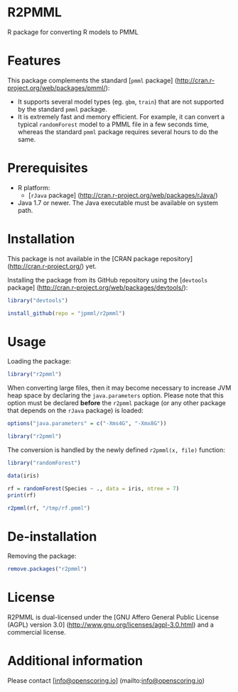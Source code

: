 R2PMML
======

R package for converting R models to PMML

# Features #

This package complements the standard [`pmml` package] (http://cran.r-project.org/web/packages/pmml/):

* It supports several model types (eg. `gbm`, `train`) that are not supported by the standard `pmml` package.
* It is extremely fast and memory efficient. For example, it can convert a typical `randomForest` model to a PMML file in a few seconds time, whereas the standard `pmml` package requires several hours to do the same.

# Prerequisites #

* R platform:
  * [`rJava` package] (http://cran.r-project.org/web/packages/rJava/)
* Java 1.7 or newer. The Java executable must be available on system path.

# Installation #

This package is not available in the [CRAN package repository] (http://cran.r-project.org/) yet.

Installing the package from its GitHub repository using the [`devtools` package] (http://cran.r-project.org/web/packages/devtools/):
```R
library("devtools")

install_github(repo = "jpmml/r2pmml")
```

# Usage #

Loading the package:
```R
library("r2pmml")
```

When converting large files, then it may become necessary to increase JVM heap space by declaring the `java.parameters` option. Please note that this option must be declared **before** the `r2pmml` package (or any other package that depends on the `rJava` package) is loaded:
```R
options("java.parameters" = c("-Xms4G", "-Xmx8G"))

library("r2pmml")
```

The conversion is handled by the newly defined `r2pmml(x, file)` function:
```R
library("randomForest")

data(iris)

rf = randomForest(Species ~ ., data = iris, ntree = 7)
print(rf)

r2pmml(rf, "/tmp/rf.pmml")
```

# De-installation #

Removing the package:
```R
remove.packages("r2pmml")
```

# License #

R2PMML is dual-licensed under the [GNU Affero General Public License (AGPL) version 3.0] (http://www.gnu.org/licenses/agpl-3.0.html) and a commercial license.

# Additional information #

Please contact [info@openscoring.io] (mailto:info@openscoring.io)